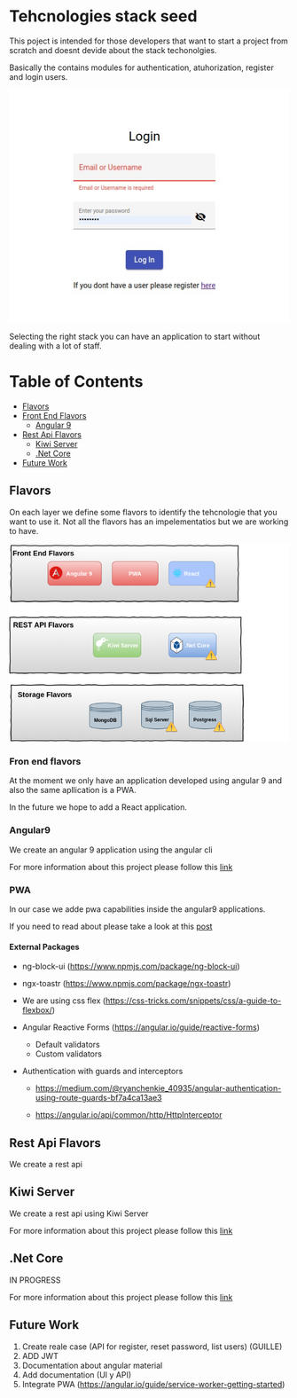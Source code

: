 # Tehcnologies stack seed

This poject is intended for those developers that want to start a project from scratch and doesnt devide about the stack techonolgies.

Basically the contains modules for authentication, atuhorization, register and login users.

![Login image](login.jpeg)

Selecting the right stack you can have an application to start without dealing with a lot of staff.

# Table of Contents
* [Flavors](#flavors)
* [Front End Flavors](#fron-end-flavors)
  * [Angular 9](#angular9)
* [Rest Api Flavors](#rest-api-flavors)
  * [Kiwi Server](#kiwi-server)
  * [.Net Core](#.net-core)
* [Future Work](#Future-work)

## Flavors
On each layer we define some flavors to identify the tehcnologie that you want to use it.
Not all the flavors has an impelementatios but we are working to have.

![Image stack description](stack.png)

### Fron end flavors
At the moment we only have an application developed using angular 9 and also the same apllication is a PWA.

In the  future we hope to add a React application.

### Angular9
We create an angular 9 application using the angular cli

For more information about this project please follow this [link](https://github.com/ollita7/cavepot-seed/blob/master/uis/angular9/README.md)

### PWA
In our case we adde pwa capabilities inside the angular9 applications.

If you need to read about please take a look at this [post](http://blog.cavepot.com/angular-9-pwa/)

#### External Packages
* ng-block-ui (https://www.npmjs.com/package/ng-block-ui)
* ngx-toastr (https://www.npmjs.com/package/ngx-toastr)
* We are using css flex (https://css-tricks.com/snippets/css/a-guide-to-flexbox/)
* Angular Reactive Forms (https://angular.io/guide/reactive-forms)
  * Default validators
  * Custom validators
* Authentication with guards and interceptors
  
  *  https://medium.com/@ryanchenkie_40935/angular-authentication-using-route-guards-bf7a4ca13ae3
  
  * https://angular.io/api/common/http/HttpInterceptor

## Rest Api Flavors
We create a rest api

## Kiwi Server
We create a rest api using Kiwi Server

For more information about this project please follow this [link](https://github.com/ollita7/cavepot-seed/blob/master/apis/kiwi-server/README.md)


## .Net Core
IN PROGRESS

For more information about this project please follow this [link](https://github.com/ollita7/cavepot-seed/blob/master/apis/.dotnetcore/README.md)

## Future Work
1. Create reale case (API for register, reset password, list users) (GUILLE)
2. ADD JWT
3. Documentation about angular material
4. Add documentation (UI y API)
5. Integrate PWA (https://angular.io/guide/service-worker-getting-started)

